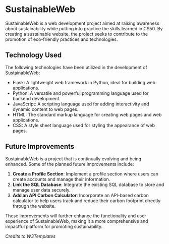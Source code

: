 # SustainableWeb

SustainableWeb is a web development project aimed at raising awareness about sustainability while putting into practice the skills learned in CS50. By creating a sustainable website, the project seeks to contribute to the promotion of eco-friendly practices and technologies.

## Technology Used

The following technologies have been utilized in the development of SustainableWeb:

- Flask: A lightweight web framework in Python, ideal for building web applications.
- Python: A versatile and powerful programming language used for backend development.
- JavaScript: A scripting language used for adding interactivity and dynamic content to web pages.
- HTML: The standard markup language for creating web pages and web applications.
- CSS: A style sheet language used for styling the appearance of web pages.

## Future Improvements

SustainableWeb is a project that is continually evolving and being enhanced. Some of the planned future improvements include:

1. **Create a Profile Section**: Implement a profile section where users can create accounts and manage their information.
2. **Link the SQL Database**: Integrate the existing SQL database to store and manage user data securely.
3. **Add an API Carbon Calculator**: Incorporate an API-based carbon calculator to help users track and reduce their carbon footprint directly through the website.

These improvements will further enhance the functionality and user experience of SustainableWeb, making it a more comprehensive and impactful platform for promoting sustainability.

_Credits to W3Templates_
